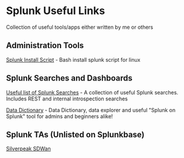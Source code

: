 # Splunk Useful Links
Collection of useful tools/apps either written by me or others


## Administration Tools 
[Splunk Install Script](https://github.com/johnciavarella/splunk_install) - Bash install splunk script for linux

## Splunk Searches and Dashboards 
[Useful list of Splunk Searches](https://github.com/johnciavarella/splunk-searches) - A collection of useful Splunk searches. Includes REST and internal introspection searches 

[Data Dictionary](https://github.com/johnciavarella/splunk-data-dictionary) - Data Dictionary, data explorer and useful "Splunk on Splunk" tool for admins and beginners alike! 

## Splunk TAs (Unlisted on Splunkbase)
[Silverpeak SDWan](https://github.com/johnciavarella/TA_Silverpeak_SDWAN)
